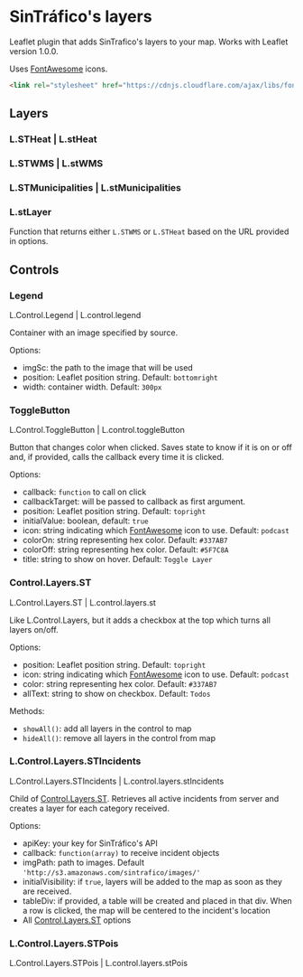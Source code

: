 # SinTráfico's layers

Leaflet plugin that adds SinTrafico's layers to your map.
Works with Leaflet version 1.0.0. 

Uses [FontAwesome](http://fontawesome.io/) icons.
```html
<link rel="stylesheet" href="https://cdnjs.cloudflare.com/ajax/libs/font-awesome/4.7.0/css/font-awesome.min.css">
``` 

## Layers
### L.STHeat | L.stHeat
### L.STWMS | L.stWMS
### L.STMunicipalities | L.stMunicipalities
### L.stLayer
   Function that returns either `L.STWMS` or `L.STHeat` 
   based on the URL provided in options. 

## Controls
### Legend
L.Control.Legend | L.control.legend

Container with an image specified by source.

Options:
* imgSc: the path to the image that will be used
* position: Leaflet position string. Default: `bottomright`
* width: container width. Default: `300px`

### ToggleButton
L.Control.ToggleButton | L.control.toggleButton

Button that changes color when clicked. Saves state to
know if it is on or off and, if provided, calls the
callback every time it is clicked.

Options:
* callback: `function` to call on click
* callbackTarget: will be passed to callback as first
    argument.
* position: Leaflet position string. Default: `topright`
* initialValue: boolean, default: `true`
* icon: string indicating which [FontAwesome](http://fontawesome.io/)
    icon to use. Default: `podcast`
* colorOn: string representing hex color. Default: `#337AB7`
* colorOff: string representing hex color. Default: `#5F7C8A`
* title: string to show on hover. Default: `Toggle Layer`

### Control.Layers.ST
L.Control.Layers.ST | L.control.layers.st

Like L.Control.Layers, but it adds a checkbox at the top
which turns all layers on/off. 

Options:
* position: Leaflet position string. Default: `topright`
* icon: string indicating which [FontAwesome](http://fontawesome.io/)
    icon to use. Default: `podcast`
* color: string representing hex color. Default: `#337AB7`
* allText: string to show on checkbox. 
    Default: `Todos`

Methods:
* `showAll()`: add all layers in the control to map
* `hideAll()`: remove all layers in the control from map

### L.Control.Layers.STIncidents
L.Control.Layers.STIncidents | L.control.layers.stIncidents

Child of [Control.Layers.ST](#controllayersst). 
Retrieves all active incidents from server and creates
a layer for each category received.

Options:
* apiKey: your key for SinTráfico's API 
* callback: `function(array)` to receive incident objects
* imgPath: path to images. Default 
    `'http://s3.amazonaws.com/sintrafico/images/'`
* initialVisibility: if `true`, layers will be added
    to the map as soon as they are received.
* tableDiv: if provided, a table will be created and
    placed in that div. When a row is clicked, the map
    will be centered to the incident's location
* All [Control.Layers.ST](#controllayersst) options

### L.Control.Layers.STPois
L.Control.Layers.STPois | L.control.layers.stPois
